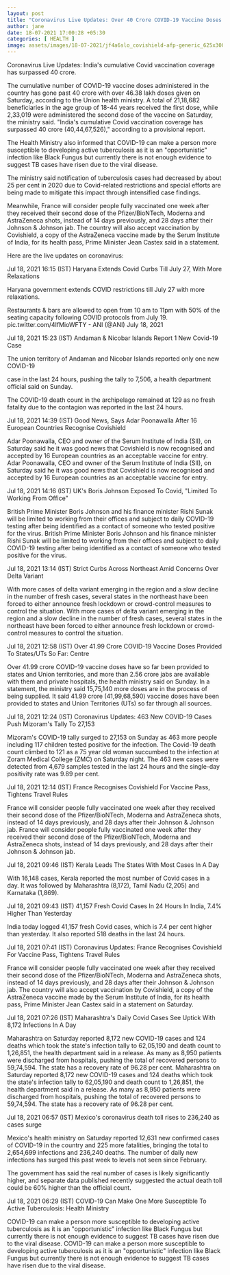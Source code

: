 ```yaml
---
layout: post
title: "Coronavirus Live Updates: Over 40 Crore COVID-19 Vaccine Doses Administered In India"
author: jane 
date: 18-07-2021 17:00:28 +05:30 
categories: [ HEALTH ] 
image: assets/images/18-07-2021/jf4a6slo_covishield-afp-generic_625x300_14_July_21.jpg
---
```

Coronavirus Live Updates: India's cumulative Covid vaccination coverage has surpassed 40 crore.

The cumulative number of COVID-19 vaccine doses administered in the country has gone past 40 crore with over 46.38 lakh doses given on Saturday, according to the Union health ministry. A total of 21,18,682 beneficiaries in the age group of 18-44 years received the first dose, while 2,33,019 were administered the second dose of the vaccine on Saturday, the ministry said. "India's cumulative Covid vaccination coverage has surpassed 40 crore (40,44,67,526)," according to a provisional report.

The Health Ministry also informed that COVID-19 can make a person more susceptible to developing active tuberculosis as it is an "opportunistic" infection like Black Fungus but currently there is not enough evidence to suggest TB cases have risen due to the viral disease.

The ministry said notification of tuberculosis cases had decreased by about 25 per cent in 2020 due to Covid-related restrictions and special efforts are being made to mitigate this impact through intensified case findings.

Meanwhile, France will consider people fully vaccinated one week after they received their second dose of the Pfizer/BioNTech, Moderna and AstraZeneca shots, instead of 14 days previously, and 28 days after their Johnson & Johnson jab. The country will also accept vaccination by Covishield, a copy of the AstraZeneca vaccine made by the Serum Institute of India, for its health pass, Prime Minister Jean Castex said in a statement.

Here are the live updates on coronavirus:

Jul 18, 2021 16:15 (IST) Haryana Extends Covid Curbs Till July 27, With More Relaxations

Haryana government extends COVID restrictions till July 27 with more relaxations.



Restaurants & bars are allowed to open from 10 am to 11pm with 50% of the seating capacity following COVID protocols from July 19. pic.twitter.com/4IfMioWFTY - ANI (@ANI) July 18, 2021

Jul 18, 2021 15:23 (IST) Andaman & Nicobar Islands Report 1 New Covid-19 Case

The union territory of Andaman and Nicobar Islands reported only one new COVID-19

case in the last 24 hours, pushing the tally to 7,506, a health department official said on Sunday.

The COVID-19 death count in the archipelago remained at 129 as no fresh fatality due to the contagion was reported in the last 24 hours.

Jul 18, 2021 14:39 (IST) Good News, Says Adar Poonawalla After 16 European Countries Recognise Covishield

Adar Poonawalla, CEO and owner of the Serum Institute of India (SII), on Saturday said he it was good news that Covishield is now recognised and accepted by 16 European countries as an acceptable vaccine for entry. Adar Poonawalla, CEO and owner of the Serum Institute of India (SII), on Saturday said he it was good news that Covishield is now recognised and accepted by 16 European countries as an acceptable vaccine for entry.

Jul 18, 2021 14:16 (IST) UK's Boris Johnson Exposed To Covid, "Limited To Working From Office"

British Prime Minister Boris Johnson and his finance minister Rishi Sunak will be limited to working from their offices and subject to daily COVID-19 testing after being identified as a contact of someone who tested positive for the virus. British Prime Minister Boris Johnson and his finance minister Rishi Sunak will be limited to working from their offices and subject to daily COVID-19 testing after being identified as a contact of someone who tested positive for the virus.

Jul 18, 2021 13:14 (IST) Strict Curbs Across Northeast Amid Concerns Over Delta Variant

With more cases of delta variant emerging in the region and a slow decline in the number of fresh cases, several states in the northeast have been forced to either announce fresh lockdown or crowd-control measures to control the situation. With more cases of delta variant emerging in the region and a slow decline in the number of fresh cases, several states in the northeast have been forced to either announce fresh lockdown or crowd-control measures to control the situation.

Jul 18, 2021 12:58 (IST) Over 41.99 Crore COVID-19 Vaccine Doses Provided To States/UTs So Far: Centre

Over 41.99 crore COVID-19 vaccine doses have so far been provided to states and Union territories, and more than 2.56 crore jabs are available with them and private hospitals, the health ministry said on Sunday. In a statement, the ministry said 15,75,140 more doses are in the process of being supplied. It said 41.99 crore (41,99,68,590) vaccine doses have been provided to states and Union Territories (UTs) so far through all sources.



Jul 18, 2021 12:24 (IST) Coronavirus Updates: 463 New COVID-19 Cases Push Mizoram's Tally To 27,153

Mizoram's COVID-19 tally surged to 27,153 on Sunday as 463 more people including 117 children tested positive for the infection. The Covid-19 death count climbed to 121 as a 75 year old woman succumbed to the infection at Zoram Medical College (ZMC) on Saturday night. The 463 new cases were detected from 4,679 samples tested in the last 24 hours and the single-day positivity rate was 9.89 per cent.

Jul 18, 2021 12:14 (IST) France Recognises Covishield For Vaccine Pass, Tightens Travel Rules

France will consider people fully vaccinated one week after they received their second dose of the Pfizer/BioNTech, Moderna and AstraZeneca shots, instead of 14 days previously, and 28 days after their Johnson & Johnson jab. France will consider people fully vaccinated one week after they received their second dose of the Pfizer/BioNTech, Moderna and AstraZeneca shots, instead of 14 days previously, and 28 days after their Johnson & Johnson jab.

Jul 18, 2021 09:46 (IST) Kerala Leads The States With Most Cases In A Day

With 16,148 cases, Kerala reported the most number of Covid cases in a day. It was followed by Maharashtra (8,172), Tamil Nadu (2,205) and Karnataka (1,869).

Jul 18, 2021 09:43 (IST) 41,157 Fresh Covid Cases In 24 Hours In India, 7.4% Higher Than Yesterday

India today logged 41,157 fresh Covid cases, which is 7.4 per cent higher than yesterday. It also reported 518 deaths in the last 24 hours.

Jul 18, 2021 07:41 (IST) Coronavirus Updates: France Recognises Covishield For Vaccine Pass, Tightens Travel Rules



France will consider people fully vaccinated one week after they received their second dose of the Pfizer/BioNTech, Moderna and AstraZeneca shots, instead of 14 days previously, and 28 days after their Johnson & Johnson jab. The country will also accept vaccination by Covishield, a copy of the AstraZeneca vaccine made by the Serum Institute of India, for its health pass, Prime Minister Jean Castex said in a statement on Saturday.



Jul 18, 2021 07:26 (IST) Maharashtra's Daily Covid Cases See Uptick With 8,172 Infections In A Day



Maharashtra on Saturday reported 8,172 new COVID-19 cases and 124 deaths which took the state's infection tally to 62,05,190 and death count to 1,26,851, the health department said in a release. As many as 8,950 patients were discharged from hospitals, pushing the total of recovered persons to 59,74,594. The state has a recovery rate of 96.28 per cent. Maharashtra on Saturday reported 8,172 new COVID-19 cases and 124 deaths which took the state's infection tally to 62,05,190 and death count to 1,26,851, the health department said in a release. As many as 8,950 patients were discharged from hospitals, pushing the total of recovered persons to 59,74,594. The state has a recovery rate of 96.28 per cent.

Jul 18, 2021 06:57 (IST) Mexico's coronavirus death toll rises to 236,240 as cases surge

Mexico's health ministry on Saturday reported 12,631 new confirmed cases of COVID-19 in the country and 225 more fatalities, bringing the total to 2,654,699 infections and 236,240 deaths. The number of daily new infections has surged this past week to levels not seen since February.

The government has said the real number of cases is likely significantly higher, and separate data published recently suggested the actual death toll could be 60% higher than the official count.

Jul 18, 2021 06:29 (IST) COVID-19 Can Make One More Susceptible To Active Tuberculosis: Health Ministry

COVID-19 can make a person more susceptible to developing active tuberculosis as it is an "opportunistic" infection like Black Fungus but currently there is not enough evidence to suggest TB cases have risen due to the viral disease. COVID-19 can make a person more susceptible to developing active tuberculosis as it is an "opportunistic" infection like Black Fungus but currently there is not enough evidence to suggest TB cases have risen due to the viral disease.